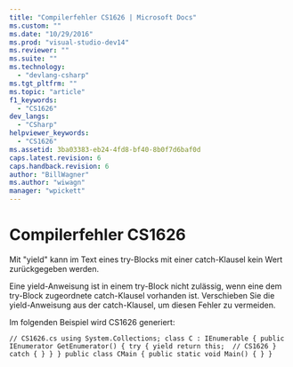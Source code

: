 ```yaml
---
title: "Compilerfehler CS1626 | Microsoft Docs"
ms.custom: ""
ms.date: "10/29/2016"
ms.prod: "visual-studio-dev14"
ms.reviewer: ""
ms.suite: ""
ms.technology: 
  - "devlang-csharp"
ms.tgt_pltfrm: ""
ms.topic: "article"
f1_keywords: 
  - "CS1626"
dev_langs: 
  - "CSharp"
helpviewer_keywords: 
  - "CS1626"
ms.assetid: 3ba03383-eb24-4fd8-bf40-8b0f7d6baf0d
caps.latest.revision: 6
caps.handback.revision: 6
author: "BillWagner"
ms.author: "wiwagn"
manager: "wpickett"
---
```

# Compilerfehler CS1626
Mit "yield" kann im Text eines try\-Blocks mit einer catch\-Klausel kein Wert zurückgegeben werden.  
  
 Eine yield\-Anweisung ist in einem try\-Block nicht zulässig, wenn eine dem try\-Block zugeordnete catch\-Klausel vorhanden ist. Verschieben Sie die yield\-Anweisung aus der catch\-Klausel, um diesen Fehler zu vermeiden.  
  
 Im folgenden Beispiel wird CS1626 generiert:  
  
```  
// CS1626.cs using System.Collections; class C : IEnumerable { public IEnumerator GetEnumerator() { try { yield return this;  // CS1626 } catch { } } } public class CMain { public static void Main() { } }  
  
```
